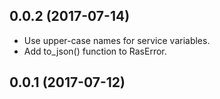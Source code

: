 0.0.2 (2017-07-14)
------------------

- Use upper-case names for service variables.
- Add to_json() function to RasError.


0.0.1 (2017-07-12)
------------------